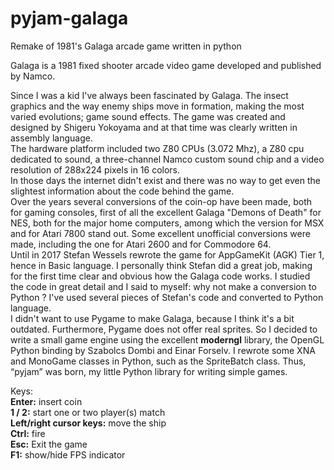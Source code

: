 # pyjam-galaga
Remake of 1981's Galaga arcade game written in python

Galaga is a 1981 fixed shooter arcade video game developed and published by Namco.

Since I was a kid I've always been fascinated by Galaga. The insect graphics and the way enemy ships move in formation,
making the most varied evolutions; game sound effects.
The game was created and designed by Shigeru Yokoyama and at that time was clearly written in assembly language.  
The hardware platform included two Z80 CPUs (3.072 Mhz), a Z80 cpu dedicated to sound, a three-channel Namco custom sound chip and
a video resolution of 288x224 pixels in 16 colors.  
In those days the internet didn't exist and there was no way to get even the slightest information about the code behind the game.  
Over the years several conversions of the coin-op have been made, both for gaming consoles, first of all the excellent Galaga "Demons of
Death" for NES, both for the major home computers, among which the version for MSX and for Atari 7800 stand out.
Some excellent unofficial conversions were made, including the one for Atari 2600 and for Commodore 64.  
Until in 2017 Stefan Wessels rewrote the game for AppGameKit (AGK) Tier 1, hence in Basic language. I personally think Stefan did a great job,
making for the first time clear and obvious how the Galaga code works. I studied the code in great detail and I said to myself:
why not make a conversion to Python ? I've used several pieces of Stefan's code and converted to Python language.  
I didn't want to use Pygame to make Galaga, because I think it's a bit outdated. Furthermore, Pygame does not offer real sprites.
So I decided to write a small game engine using the excellent **moderngl** library, the OpenGL Python binding by Szabolcs Dombi and Einar Forselv.
I rewrote some XNA and MonoGame classes in Python, such as the SpriteBatch class.
Thus, “pyjam” was born, my little Python library for writing simple games.

Keys:  
**Enter:** insert coin  
**1 / 2:** start one or two player(s) match  
**Left/right cursor keys:** move the ship  
**Ctrl:** fire  
**Esc:** Exit the game  
**F1:** show/hide FPS indicator  

